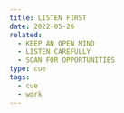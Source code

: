```yaml
---
title: LISTEN FIRST
date: 2022-05-26
related:
  - KEEP AN OPEN MIND
  - LISTEN CAREFULLY
  - SCAN FOR OPPORTUNITIES
type: cue
tags:
  - cue
  - work
---
```

